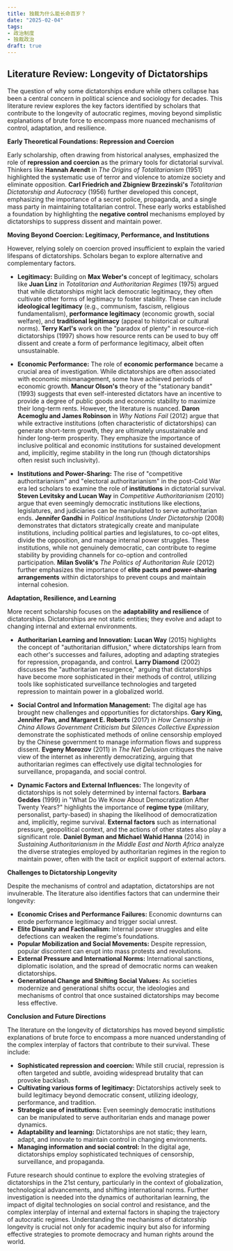 ```yaml
---
title: 独裁为什么能长命百岁？
date: "2025-02-04"
tags: 
- 政治制度
- 独裁政治
draft: true
---
```


## Literature Review: Longevity of Dictatorships

The question of why some dictatorships endure while others collapse has been a central concern in political science and sociology for decades.  This literature review explores the key factors identified by scholars that contribute to the longevity of autocratic regimes, moving beyond simplistic explanations of brute force to encompass more nuanced mechanisms of control, adaptation, and resilience.

**Early Theoretical Foundations: Repression and Coercion**

Early scholarship, often drawing from historical analyses, emphasized the role of **repression and coercion** as the primary tools for dictatorial survival.  Thinkers like **Hannah Arendt** in *The Origins of Totalitarianism* (1951) highlighted the systematic use of terror and violence to atomize society and eliminate opposition.  **Carl Friedrich and Zbigniew Brzezinski's** *Totalitarian Dictatorship and Autocracy* (1956) further developed this concept, emphasizing the importance of a secret police, propaganda, and a single mass party in maintaining totalitarian control.  These early works established a foundation by highlighting the **negative control** mechanisms employed by dictatorships to suppress dissent and maintain power.

**Moving Beyond Coercion: Legitimacy, Performance, and Institutions**

However, relying solely on coercion proved insufficient to explain the varied lifespans of dictatorships.  Scholars began to explore alternative and complementary factors.

* **Legitimacy:**  Building on **Max Weber's** concept of legitimacy, scholars like **Juan Linz** in *Totalitarian and Authoritarian Regimes* (1975) argued that while dictatorships might lack democratic legitimacy, they often cultivate other forms of legitimacy to foster stability. These can include **ideological legitimacy** (e.g., communism, fascism, religious fundamentalism), **performance legitimacy** (economic growth, social welfare), and **traditional legitimacy** (appeal to historical or cultural norms).  **Terry Karl's** work on the "paradox of plenty" in resource-rich dictatorships (1997) shows how resource rents can be used to buy off dissent and create a form of performance legitimacy, albeit often unsustainable.

* **Economic Performance:**  The role of **economic performance** became a crucial area of investigation.  While dictatorships are often associated with economic mismanagement, some have achieved periods of economic growth. **Mancur Olson's** theory of the "stationary bandit" (1993) suggests that even self-interested dictators have an incentive to provide a degree of public goods and economic stability to maximize their long-term rents. However, the literature is nuanced.  **Daron Acemoglu and James Robinson** in *Why Nations Fail* (2012) argue that while extractive institutions (often characteristic of dictatorships) can generate short-term growth, they are ultimately unsustainable and hinder long-term prosperity.  They emphasize the importance of inclusive political and economic institutions for sustained development and, implicitly, regime stability in the long run (though dictatorships often resist such inclusivity).

* **Institutions and Power-Sharing:**  The rise of "competitive authoritarianism" and "electoral authoritarianism" in the post-Cold War era led scholars to examine the role of **institutions** in dictatorial survival.  **Steven Levitsky and Lucan Way** in *Competitive Authoritarianism* (2010) argue that even seemingly democratic institutions like elections, legislatures, and judiciaries can be manipulated to serve authoritarian ends.  **Jennifer Gandhi** in *Political Institutions Under Dictatorship* (2008) demonstrates that dictators strategically create and manipulate institutions, including political parties and legislatures, to co-opt elites, divide the opposition, and manage internal power struggles.  These institutions, while not genuinely democratic, can contribute to regime stability by providing channels for co-option and controlled participation. **Milan Svolik's** *The Politics of Authoritarian Rule* (2012) further emphasizes the importance of **elite pacts and power-sharing arrangements** within dictatorships to prevent coups and maintain internal cohesion.

**Adaptation, Resilience, and Learning**

More recent scholarship focuses on the **adaptability and resilience** of dictatorships.  Dictatorships are not static entities; they evolve and adapt to changing internal and external environments.

* **Authoritarian Learning and Innovation:**  **Lucan Way** (2015) highlights the concept of "authoritarian diffusion," where dictatorships learn from each other's successes and failures, adopting and adapting strategies for repression, propaganda, and control.  **Larry Diamond** (2002) discusses the "authoritarian resurgence," arguing that dictatorships have become more sophisticated in their methods of control, utilizing tools like sophisticated surveillance technologies and targeted repression to maintain power in a globalized world.

* **Social Control and Information Management:**  The digital age has brought new challenges and opportunities for dictatorships.  **Gary King, Jennifer Pan, and Margaret E. Roberts** (2017) in *How Censorship in China Allows Government Criticism but Silences Collective Expression* demonstrate the sophisticated methods of online censorship employed by the Chinese government to manage information flows and suppress dissent.  **Evgeny Morozov** (2011) in *The Net Delusion* critiques the naive view of the internet as inherently democratizing, arguing that authoritarian regimes can effectively use digital technologies for surveillance, propaganda, and social control.

* **Dynamic Factors and External Influences:**  The longevity of dictatorships is not solely determined by internal factors.  **Barbara Geddes** (1999) in "What Do We Know About Democratization After Twenty Years?" highlights the importance of **regime type** (military, personalist, party-based) in shaping the likelihood of democratization and, implicitly, regime survival.  **External factors** such as international pressure, geopolitical context, and the actions of other states also play a significant role.  **Daniel Byman and Michael Wahid Hanna** (2014) in *Sustaining Authoritarianism in the Middle East and North Africa* analyze the diverse strategies employed by authoritarian regimes in the region to maintain power, often with the tacit or explicit support of external actors.

**Challenges to Dictatorship Longevity**

Despite the mechanisms of control and adaptation, dictatorships are not invulnerable.  The literature also identifies factors that can undermine their longevity:

* **Economic Crises and Performance Failures:**  Economic downturns can erode performance legitimacy and trigger social unrest.
* **Elite Disunity and Factionalism:**  Internal power struggles and elite defections can weaken the regime's foundations.
* **Popular Mobilization and Social Movements:**  Despite repression, popular discontent can erupt into mass protests and revolutions.
* **External Pressure and International Norms:**  International sanctions, diplomatic isolation, and the spread of democratic norms can weaken dictatorships.
* **Generational Change and Shifting Social Values:**  As societies modernize and generational shifts occur, the ideologies and mechanisms of control that once sustained dictatorships may become less effective.

**Conclusion and Future Directions**

The literature on the longevity of dictatorships has moved beyond simplistic explanations of brute force to encompass a more nuanced understanding of the complex interplay of factors that contribute to their survival.  These include:

* **Sophisticated repression and coercion:**  While still crucial, repression is often targeted and subtle, avoiding widespread brutality that can provoke backlash.
* **Cultivating various forms of legitimacy:**  Dictatorships actively seek to build legitimacy beyond democratic consent, utilizing ideology, performance, and tradition.
* **Strategic use of institutions:**  Even seemingly democratic institutions can be manipulated to serve authoritarian ends and manage power dynamics.
* **Adaptability and learning:**  Dictatorships are not static; they learn, adapt, and innovate to maintain control in changing environments.
* **Managing information and social control:**  In the digital age, dictatorships employ sophisticated techniques of censorship, surveillance, and propaganda.

Future research should continue to explore the evolving strategies of dictatorships in the 21st century, particularly in the context of globalization, technological advancements, and shifting international norms.  Further investigation is needed into the dynamics of authoritarian learning, the impact of digital technologies on social control and resistance, and the complex interplay of internal and external factors in shaping the trajectory of autocratic regimes.  Understanding the mechanisms of dictatorship longevity is crucial not only for academic inquiry but also for informing effective strategies to promote democracy and human rights around the world.